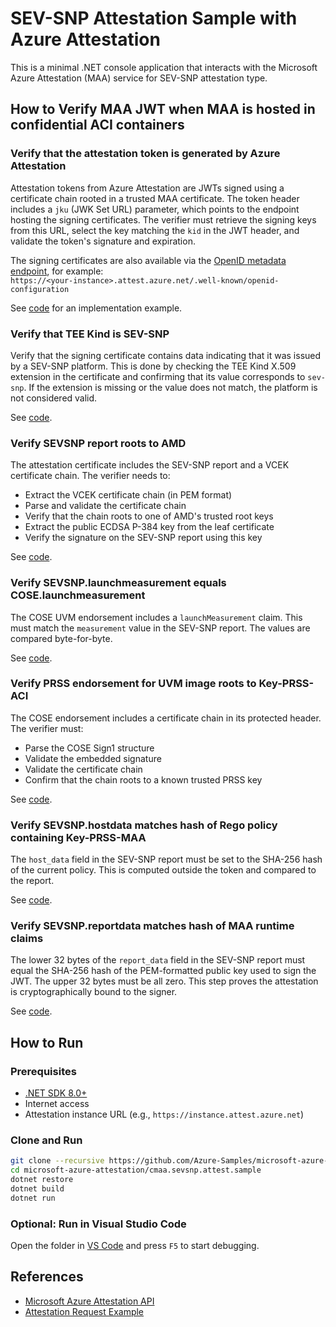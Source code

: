 # SEV-SNP Attestation Sample with Azure Attestation

This is a minimal .NET console application that interacts with the Microsoft Azure Attestation (MAA) service for SEV-SNP attestation type.

## How to Verify MAA JWT when MAA is hosted in confidential ACI containers

### Verify that the attestation token is generated by Azure Attestation

Attestation tokens from Azure Attestation are JWTs signed using a certificate chain rooted in a trusted MAA certificate. The token header includes a `jku` (JWK Set URL) parameter, which points to the endpoint hosting the signing certificates. The verifier must retrieve the signing keys from this URL, select the key matching the `kid` in the JWT header, and validate the token's signature and expiration.

The signing certificates are also available via the [OpenID metadata endpoint](https://learn.microsoft.com/en-us/rest/api/attestation/metadata-configuration/get?view=rest-attestation-2022-08-01&tabs=HTTP#get-openid-metadata), for example:  
`https://<your-instance>.attest.azure.net/.well-known/openid-configuration`

See [code](Program.cs#L85) for an implementation example.

### Verify that TEE Kind is SEV-SNP

Verify that the signing certificate contains data indicating that it was issued by a SEV-SNP platform. This is done by checking the TEE Kind X.509 extension in the certificate and confirming that its value corresponds to `sev-snp`. If the extension is missing or the value does not match, the platform is not considered valid.

See [code](Program.cs#L127).

### Verify SEVSNP report roots to AMD

The attestation certificate includes the SEV-SNP report and a VCEK certificate chain. The verifier needs to:

- Extract the VCEK certificate chain (in PEM format)
- Parse and validate the certificate chain
- Verify that the chain roots to one of AMD's trusted root keys
- Extract the public ECDSA P-384 key from the leaf certificate
- Verify the signature on the SEV-SNP report using this key

See [code](Program.cs#L169).

### Verify SEVSNP.launchmeasurement equals COSE.launchmeasurement

The COSE UVM endorsement includes a `launchMeasurement` claim. This must match the `measurement` value in the SEV-SNP report. The values are compared byte-for-byte.

See [code](Program.cs#L278).

### Verify PRSS endorsement for UVM image roots to Key-PRSS-ACI

The COSE endorsement includes a certificate chain in its protected header. The verifier must:

- Parse the COSE Sign1 structure
- Validate the embedded signature
- Validate the certificate chain
- Confirm that the chain roots to a known trusted PRSS key

See [code](Program.cs#L431).

### Verify SEVSNP.hostdata matches hash of Rego policy containing Key-PRSS-MAA

The `host_data` field in the SEV-SNP report must be set to the SHA-256 hash of the current policy. This is computed outside the token and compared to the report.

See [code](Program.cs#L246).

### Verify SEVSNP.reportdata matches hash of MAA runtime claims

The lower 32 bytes of the `report_data` field in the SEV-SNP report must equal the SHA-256 hash of the PEM-formatted public key used to sign the JWT. The upper 32 bytes must be all zero. This step proves the attestation is cryptographically bound to the signer.

See [code](Program.cs#L322).

## How to Run

### Prerequisites

- [.NET SDK 8.0+](https://dotnet.microsoft.com/download)
- Internet access
- Attestation instance URL (e.g., `https://instance.attest.azure.net`)

### Clone and Run

```sh
git clone --recursive https://github.com/Azure-Samples/microsoft-azure-attestation.git
cd microsoft-azure-attestation/cmaa.sevsnp.attest.sample
dotnet restore
dotnet build
dotnet run
```

### Optional: Run in Visual Studio Code

Open the folder in [VS Code](https://code.visualstudio.com/) and press `F5` to start debugging.

## References

- [Microsoft Azure Attestation API](https://github.com/Azure/azure-rest-api-specs/tree/main/specification/attestation/data-plane/Microsoft.Attestation/stable/2022-08-01)
- [Attestation Request Example](https://github.com/Azure/azure-rest-api-specs/blob/main/specification/attestation/data-plane/Microsoft.Attestation/stable/2022-08-01/examples/AttestSevSnpVm.json)

